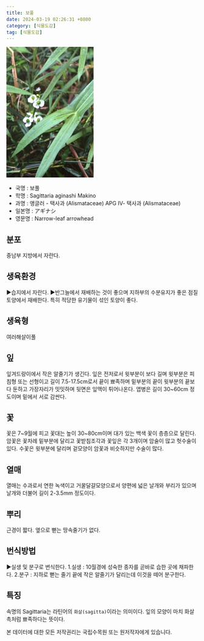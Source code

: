 ```yaml
---
title: 보풀
date: 2024-03-19 02:26:31 +0800
category: [식물도감]
tag: [식물도감]
---
```




![보풀](/assets/img/fileUpload/plants/basic/Alismataceae/Sagittaria/11970/1_th2.JPG)
- 국명 : 보풀
- 학명 : Sagittaria aginashi Makino
- 과명 : 앵글러 - 택사과 (Alismataceae) APG Ⅳ- 택사과 (Alismataceae)
- 일본명 : アギナシ
- 영문명 : Narrow-leaf arrowhead


## 분포
중남부 지방에서 자란다.
## 생육환경
▶습지에서 자란다. 
▶반그늘에서 재배하는 것이 좋으며 지하부의 수분유지가 좋은 점질토양에서 재배한다. 특히 적당한 유기물이 섞인 토양이 좋다.
## 생육형
여러해살이풀
## 잎
잎겨드랑이에서 작은 알줄기가 생긴다. 잎은 전저로서 윗부분이 보다 길며 윗부분은 피침형 또는 선형이고 길이 7.5-17.5cm로서 끝이 뾰족하며 밑부분의 끝이 윗부분의 끝보다 둔하고 가장자리가 밋밋하며 뒷면은 잎맥이 튀어나온다. 엽병은 길이 30~60cm 정도이며 밑에서 서로 감싼다.
## 꽃
꽃은 7~9월에 피고 꽃대는 높이 30~80cm이며 대가 있는 백색 꽃이 층층으로 달린다. 암꽃은 꽃차례 밑부분에 달리고 꽃받침조각과 꽃잎은 각 3개이며 암술이 많고 헛수술이 있다. 수꽃은 윗부분에 달리며 겉모양이 암꽃과 비슷하지만 수술이 많다.
## 열매
열매는 수과로서 연한 녹색이고 거꿀달걀모양으로서 양편에 넓은 날개와 부리가 있으며 날개와 더불어 길이 2-3.5mm 정도이다.
## 뿌리
근경이 짧다. 옆으로 뻗는 땅속줄기가 없다.
## 번식방법
▶실생 및 분구로 번식한다. 
1.실생 : 10월경에 성숙한 종자를 곧바로 습한 곳에 채파한다.
2.분구 : 지하로 뻗는 줄기 끝에 작은 알줄기가 달리는데 이것을 떼어 분구한다.
## 특징
속명의 Sagittaria는 라틴어의 `화살(sagitta)`이라는 의미이다. 잎의 모양이 마치 화살촉처럼 뾰족하다는 뜻이다.






본 데이터에 대한 모든 저작권리는 국립수목원 또는 원저작자에게 있습니다.
